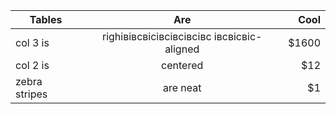 | Tables        | Are           | Cool  |
| ------------- |:-------------:| -----:|
| col 3 is      | righівівсвісівсівсівсівс івсвісвіс-aligned | $1600 |
| col 2 is      | centered      |   $12 |
| zebra stripes | are neat      |    $1 |
